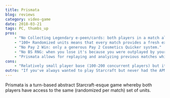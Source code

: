 ```yaml
---
title: Prismata
blog: reviews
category: video-game
date: 2018-03-21
tags: PC, thumbs_up
pros:
    - "No Collecting Legendary e-peen/cards: both players in a match always have access to the exact same tools (randomized sets of units)."
    - "100+ Randomized units means that every match provides a fresh experience and keeps you on your toes."
    - "No Pay 2 Win: only a generous Pay 2 Cosmetics Quicker system."
    - "No BS RNG: when you lose it's because you were outplayed by your opponent."
    - "Prismata allows for replaying and analyzing previous matches which encourages study, learning and eventual mastery of the game."
cons:
    - "Relatively small player base (100-200 concurrent players) but it will grow when the game goes F2P."
outro: "If you've always wanted to play Starcraft but never had the APM to be a pro or if you've always wanted to play competitive card games but without any Pay2Win mechanics then you'll most likely fall in love with Prismata."
---
```

Prismata is a turn-based abstract Starcraft-esque game whereby both players have access to the same (randomized per match) set of units.
